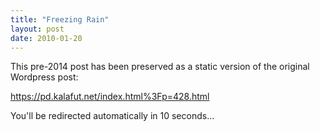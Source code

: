 ```yaml
---
title: "Freezing Rain"
layout: post
date: 2010-01-20
---
```


This pre-2014 post has been preserved as a static version of the original Wordpress post:

https://pd.kalafut.net/index.html%3Fp=428.html

You'll be redirected automatically in 10 seconds...

<head>
  <meta http-equiv="refresh" content="10;url=https://pd.kalafut.net/index.html%3Fp=428.html">
</head>


